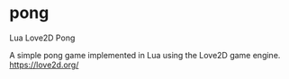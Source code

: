 # pong
Lua Love2D Pong

A simple pong game implemented in Lua using the Love2D game engine. https://love2d.org/
